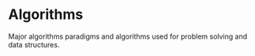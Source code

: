 # Algorithms
Major algorithms paradigms and algorithms used for problem solving and data structures.
